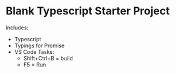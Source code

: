 # Blank Typescript Starter Project

Includes:

* Typescript
* Typings for Promise
* VS Code Tasks:
  * Shift+Ctrl+B = build
  * F5 = Run
